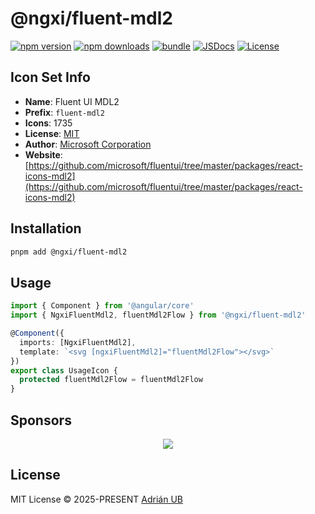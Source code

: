 # @ngxi/fluent-mdl2

[![npm version][npm-version-src]][npm-version-href]
[![npm downloads][npm-downloads-src]][npm-downloads-href]
[![bundle][bundle-src]][bundle-href]
[![JSDocs][jsdocs-src]][jsdocs-href]
[![License][license-src]][license-href]

## Icon Set Info

- **Name**: Fluent UI MDL2
- **Prefix**: `fluent-mdl2`
- **Icons**: 1735
- **License**: [MIT](https://github.com/microsoft/fluentui/blob/master/packages/react-icons-mdl2/LICENSE)
- **Author**: [Microsoft Corporation](https://github.com/microsoft/fluentui/tree/master/packages/react-icons-mdl2)
- **Website**: [https://github.com/microsoft/fluentui/tree/master/packages/react-icons-mdl2](https://github.com/microsoft/fluentui/tree/master/packages/react-icons-mdl2)

## Installation

```sh
pnpm add @ngxi/fluent-mdl2
```

## Usage

```ts
import { Component } from '@angular/core'
import { NgxiFluentMdl2, fluentMdl2Flow } from '@ngxi/fluent-mdl2'

@Component({
  imports: [NgxiFluentMdl2],
  template: `<svg [ngxiFluentMdl2]="fluentMdl2Flow"></svg>`
})
export class UsageIcon {
  protected fluentMdl2Flow = fluentMdl2Flow
}
```

## Sponsors

<p align="center">
  <a href="https://cdn.jsdelivr.net/gh/adrian-ub/static/sponsors.svg">
    <img src='https://cdn.jsdelivr.net/gh/adrian-ub/static/sponsors.svg'/>
  </a>
</p>

## License

MIT License © 2025-PRESENT [Adrián UB](https://github.com/adrian-ub)

<!-- Badges -->

[npm-version-src]: https://img.shields.io/npm/v/@ngxi/fluent-mdl2?style=flat&colorA=080f12&colorB=1fa669
[npm-version-href]: https://npmjs.com/package/@ngxi/fluent-mdl2
[npm-downloads-src]: https://img.shields.io/npm/dm/@ngxi/fluent-mdl2?style=flat&colorA=080f12&colorB=1fa669
[npm-downloads-href]: https://npmjs.com/package/@ngxi/fluent-mdl2
[bundle-src]: https://img.shields.io/bundlephobia/minzip/@ngxi/fluent-mdl2?style=flat&colorA=080f12&colorB=1fa669&label=minzip
[bundle-href]: https://bundlephobia.com/result?p=@ngxi/fluent-mdl2
[license-src]: https://img.shields.io/npm/l/@ngxi/fluent-mdl2?style=flat&colorA=080f12&colorB=1fa669
[license-href]: https://github.com/adrian-ub/ngxi/blob/main/LICENSE
[jsdocs-src]: https://img.shields.io/badge/jsdocs-reference-080f12?style=flat&colorA=080f12&colorB=1fa669
[jsdocs-href]: https://www.jsdocs.io/package/@ngxi/fluent-mdl2
